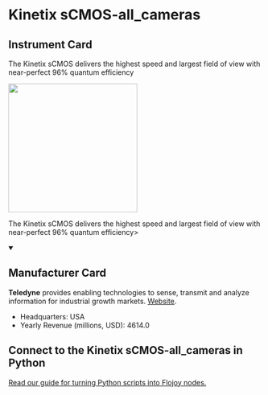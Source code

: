 
# Kinetix sCMOS-all_cameras

## Instrument Card

<div className="flex">

<div>

The Kinetix sCMOS delivers the highest speed and largest field of view with near-perfect 96% quantum efficiency

</div>

<img width="256" src="docs/Instruments/Cameras/Kinetix-sCMOS-all_cameras/Kinetix-sCMOS-all_cameras.jpg"/>

</div>

The Kinetix sCMOS delivers the highest speed and largest field of view with near-perfect 96% quantum efficiency>

<details open>
<summary><h2>Manufacturer Card</h2></summary>

**Teledyne** provides enabling technologies to sense, transmit and analyze information for industrial growth markets. <a href="https://www.teledyne.com">Website</a>.

<ul>
  <li>Headquarters: USA</li>
  <li>Yearly Revenue (millions, USD): 4614.0</li>
</ul>
</details>

## Connect to the Kinetix sCMOS-all_cameras in Python

[Read our guide for turning Python scripts into Flojoy nodes.](https://docs.flojoy.ai/custom-nodes/creating-custom-node/)


